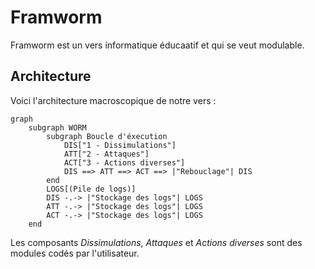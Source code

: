 # Framworm
Framworm est un vers informatique éducaatif et qui se veut modulable.

## Architecture
Voici l'architecture macroscopique de notre vers :
```mermaid
graph
    subgraph WORM
        subgraph Boucle d'éxecution
            DIS["1 - Dissimulations"]
            ATT["2 - Attaques"]
            ACT["3 - Actions diverses"]
            DIS ==> ATT ==> ACT ==> |"Rebouclage"| DIS
        end
        LOGS[(Pile de logs)]
        DIS -.-> |"Stockage des logs"| LOGS
        ATT -.-> |"Stockage des logs"| LOGS
        ACT -.-> |"Stockage des logs"| LOGS
    end

```
Les composants *Dissimulations*, *Attaques* et *Actions diverses* sont des modules codés par l'utilisateur.

